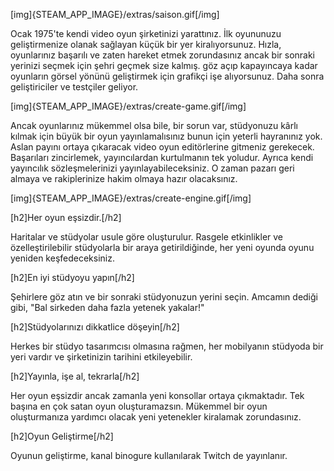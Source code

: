 [img]{STEAM_APP_IMAGE}/extras/saison.gif[/img]

Ocak 1975'te kendi video oyun şirketinizi yarattınız. İlk oyununuzu geliştirmenize olanak sağlayan küçük bir yer kiralıyorsunuz. Hızla, oyunlarınız başarılı ve zaten hareket etmek zorundasınız ancak bir sonraki yerinizi seçmek için şehri geçmek size kalmış. göz açıp kapayıncaya kadar oyunların görsel yönünü geliştirmek için grafikçi işe alıyorsunuz. Daha sonra geliştiriciler ve testçiler geliyor.

[img]{STEAM_APP_IMAGE}/extras/create-game.gif[/img]

Ancak oyunlarınız mükemmel olsa bile, bir sorun var, stüdyonuzu kârlı kılmak için büyük bir oyun yayınlamalısınız bunun için yeterli hayranınız yok. Aslan payını ortaya çıkaracak video oyun editörlerine gitmeniz gerekecek. Başarıları zincirlemek, yayıncılardan kurtulmanın tek yoludur. Ayrıca kendi yayıncılık sözleşmelerinizi yayınlayabileceksiniz. O zaman pazarı geri almaya ve rakiplerinize hakim olmaya hazır olacaksınız.

[img]{STEAM_APP_IMAGE}/extras/create-engine.gif[/img]

[h2]Her oyun eşsizdir.[/h2]

Haritalar ve stüdyolar usule göre oluşturulur. Rasgele etkinlikler ve özelleştirilebilir stüdyolarla bir araya getirildiğinde, her yeni oyunda oyunu yeniden keşfedeceksiniz.

[h2]En iyi stüdyoyu yapın[/h2]

Şehirlere göz atın ve bir sonraki stüdyonuzun yerini seçin. Amcamın dediği gibi, "Bal sirkeden daha fazla yetenek yakalar!"

[h2]Stüdyolarınızı dikkatlice döşeyin[/h2]

Herkes bir stüdyo tasarımcısı olmasına rağmen, her mobilyanın stüdyoda bir yeri vardır ve şirketinizin tarihini etkileyebilir.

[h2]Yayınla, işe al, tekrarla[/h2]

Her oyun eşsizdir ancak zamanla yeni konsollar ortaya çıkmaktadır. Tek başına en çok satan oyun oluşturamazsın. Mükemmel bir oyun oluşturmanıza yardımcı olacak yeni yetenekler kiralamak zorundasınız.

[h2]Oyun Geliştirme[/h2]

Oyunun geliştirme, kanal binogure kullanılarak Twitch de yayınlanır.
